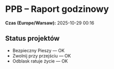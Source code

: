 # PPB – Raport godzinowy
**Czas (Europe/Warsaw):** 2025-10-29 00:16

## Status projektów
- Bezpieczny Pieszy — OK
- Zwolnij przy przejściu — OK
- Odblask ratuje życie — OK

